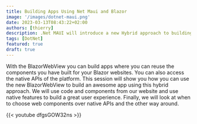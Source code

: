 ```yaml
---
title: Building Apps Using Net Maui and Blazor
image: '/images/dotnet-maui.png'
date: 2023-03-13T08:43:22+02:00
authors: [thierry]
description: .Net MAUI will introduce a new Hybrid approach to building apps, similar to what you can do with Electron, but with .NET
tags: [DotNet]
featured: true
draft: true
---
```


With the BlazorWebView you can build apps where you can reuse the components you have built for your Blazor websites. You can also access the native APIs of the platform. This session will show you how you can use the new BlazorWebView to build an awesome app using this hybrid approach. We will use code and components from our website and use native features to build a great user experience. Finally, we will look at when to choose web components over native APIs and the other way around.

{{< youtube dfgsGOW32ns >}}

